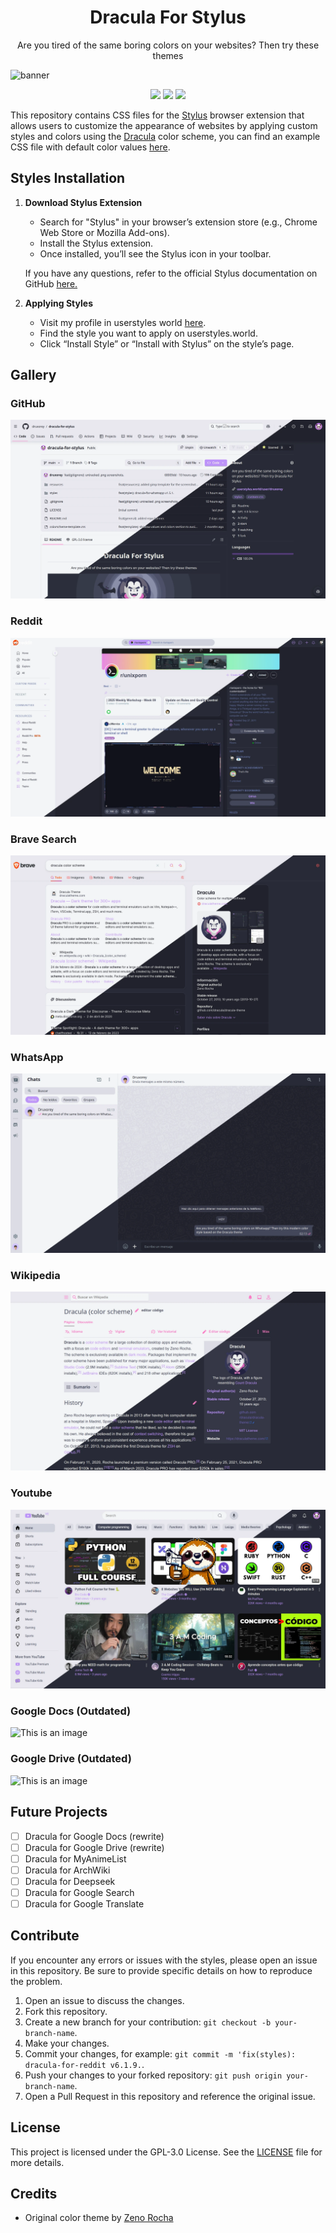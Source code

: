 
<h1 align="center">Dracula For Stylus</h1>

<p align="center">Are you tired of the same boring colors on your websites? Then try these themes</p>

![banner](/resources/banner.png)

<p align="center">
<a href="colorscheme-template.css"><img src="https://img.shields.io/badge/template-BD93F9?style=for-the-badge"></a>
<a href="#styles-installation"><img src="https://img.shields.io/badge/installation-FF79C6?style=for-the-badge"></a>
<a href="https://userstyles.world/user/druxorey"><img src="https://img.shields.io/badge/userstyles-BD93F9?style=for-the-badge"></a>
</p>


This repository contains CSS files for the [Stylus](https://github.com/openstyles/stylus) browser extension that allows users to customize the appearance of websites by applying custom styles and colors using the [Dracula](https://github.com/dracula/dracula-theme) color scheme, you can find an example CSS file with default color values [here](example.css).

## Styles Installation

1. **Download Stylus Extension**
   - Search  for "Stylus" in your browser’s extension store (e.g., Chrome Web Store or Mozilla Add-ons).
   - Install the Stylus extension. 
   - Once installed, you’ll see the Stylus icon in your toolbar.

    If you have any questions, refer to the official Stylus documentation on GitHub [here.](https://github.com/openstyles/stylus/blob/master/README.md)

2. **Applying Styles**
   - Visit my profile in userstyles world [here](https://userstyles.world/user/druxorey).
   - Find the style you want to apply on userstyles.world.
   - Click “Install Style” or “Install with Stylus” on the style’s page.

## Gallery

### GitHub
![This is an image](/resources/dracula-for-github.webp)

### Reddit
![This is an image](/resources/dracula-for-reddit.webp)

### Brave Search
![This is an image](/resources/dracula-for-brave.webp)

### WhatsApp
![This is an image](/resources/dracula-for-whatsapp.webp)

### Wikipedia
![This is an image](/resources/dracula-for-wikipedia.webp)

### Youtube
![This is an image](/resources/dracula-for-youtube.webp)

### Google Docs (Outdated)
![This is an image](/resources/dracula-for-google-docs.webp)

### Google Drive (Outdated)
![This is an image](/resources/dracula-for-google-drive.webp)

## Future Projects

- [ ] Dracula for Google Docs (rewrite)
- [ ] Dracula for Google Drive (rewrite)
- [ ] Dracula for MyAnimeList
- [ ] Dracula for ArchWiki
- [ ] Dracula for Deepseek
- [ ] Dracula for Google Search
- [ ] Dracula for Google Translate

## Contribute

If you encounter any errors or issues with the styles, please open an issue in this repository. Be sure to provide specific details on how to reproduce the problem.

1. Open an issue to discuss the changes.
2. Fork this repository.
3. Create a new branch for your contribution: `git checkout -b your-branch-name`.
4. Make your changes.
5. Commit your changes, for example: `git commit -m 'fix(styles): dracula-for-reddit v6.1.9.`.
6. Push your changes to your forked repository: `git push origin your-branch-name`.
7. Open a Pull Request in this repository and reference the original issue.

## License

This project is licensed under the GPL-3.0 License. See the [LICENSE](LICENSE) file for more details.

## Credits

- Original color theme by [Zeno Rocha](https://github.com/dracula/dracula-theme)
